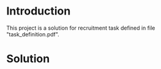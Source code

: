 # Introduction

This project is a solution for recruitment task defined in file "task_definition.pdf".

# Solution
